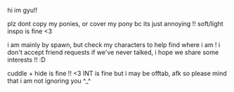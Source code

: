 hi im gyu!!


plz dont copy my ponies, or cover my pony bc its just annoying !!
soft/light inspo is fine <3

i am mainly by spawn, but check my characters to help find where i am !
i don't accept friend requests if we've never talked, i hope we share some interests !! :D

cuddle + hide is fine !! <3 INT is fine but i may be offtab, afk so please mind that i am not ignoring you ^_^
